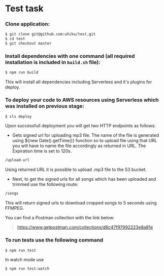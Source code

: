# Test task

### Clone application:

```sh
$ git clone git@github.com:uhiku/test.git
$ cd test
$ git checkout master
```

### Install dependencies with one command (all required installation is included in `build.sh` file):

```sh
$ npm run build
```

This will install all dependencies including Serverless and it's plugins for deploy.

### To deploy your code to AWS resources using Serverless which was installed on previous stage:

```sh
$ sls deploy
```

Upon successfull deployment you will get two HTTP endpoints as follows:

- Gets signed url for uploading mp3 file. The name of the file is generated using \${new Date().getTime()} function so to upload file using that URL you will have to name the file accordingly as returned in URL. The Expiration time is set to 120s.

```sh
/upload-url
```

Using returned URL it is possible to upload .mp3 file to the S3 bucket.

- Next, to get the signed urls for all songs which has been uploaded and trimmed use the following route:

```sh
/songs
```

This will return signed urls to download cropped songs to 5 seconds using FFMPEG.

You can find a Postman collection with the link below:

> https://www.getpostman.com/collections/d6c47f97992223e8a81e

### To run tests use the following command

```sh
$ npm run test
```

In watch mode use

```sh
$ npm run test:watch
```
